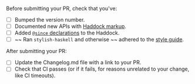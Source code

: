 Before submitting your PR, check that you've:

- [ ] Bumped the version number.
- [ ] Documented new APIs with [Haddock markup](https://www.haskell.org/haddock/doc/html/index.html).
- [ ] Added [`@since` declarations](http://haskell-haddock.readthedocs.io/en/latest/markup.html#since) to the Haddock.
- [ ] ~~ Ran `stylish-haskell` and otherwise ~~ adhered to the [style guide](https://github.com/bitemyapp/esqueleto/blob/master/style-guide.yaml).

After submitting your PR:

- [ ] Update the Changelog.md file with a link to your PR.
- [ ] Check that CI passes (or if it fails, for reasons unrelated to your change, like CI timeouts).

<!---Thanks so much for contributing! :)

_If these checkboxes don't apply to your PR, you can delete them_

If you're unsure on what the new version number should be, feel free to ask.

-->

